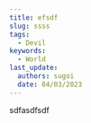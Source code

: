 ```yaml
---
title: efsdf
slug: ssss
tags:
  - Devil
keywords:
  - World
last_update:
  authors: sugoi
  date: 04/03/2023
---
```

s﻿dfasdfsdf
